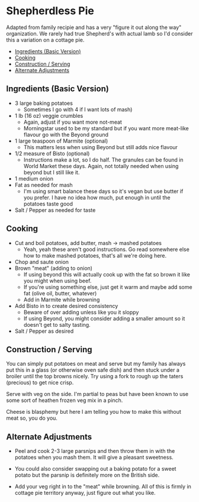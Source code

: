 # Shepherdless Pie

Adapted from family recipie and has a very "figure it out along the way" organization.  We rarely had true Shepherd's with actual lamb so I'd consider this a variation on a cottage pie.

  - [Ingredients (Basic Version)](#ingredients-basic-version)
  - [Cooking](#cooking)
  - [Construction / Serving](#construction--serving)
  - [Alternate Adjustments](#alternate-adjustments)

## Ingredients (Basic Version)

- 3 large baking potatoes
  - Sometimes I go with 4 if I want lots of mash)  
- 1 lb (16 oz) veggie crumbles
  - Again, adjust if you want more not-meat
  - Morningstar used to be my standard but if you want more meat-like flavour go with the Beyond ground
- 1 large teaspoon of Marmite (optional)
  - This matters less when using Beyond but still adds nice flavour
- 1/2 measure of Bisto (optional)
  - Instructions make a lot, so I do half.  The granules can be found in World Market these days.  Again, not totally needed when using beyond but I still like it.
- 1 medium onion
- Fat as needed for mash
  - I'm using smart balance these days so it's vegan but use butter if you prefer.  I have no idea how much, put enough in until the potatoes taste good
- Salt / Pepper as needed for taste
  
## Cooking

- Cut and boil potatoes, add butter, mash -> mashed potatoes
  - Yeah, yeah these aren't good instructions.  Go read somewhere else how to make mashed potatoes, that's all we're doing here.
- Chop and saute onion
- Brown "meat" (adding to onion)
  - If using beyond this will actually cook up with the fat so brown it like you might when using beef.
  - If you're using something else, just get it warm and maybe add some fat (olive oil, butter, whatever)
  - Add in Marmite while browning
- Add Bisto in to create desired consistency
  - Beware of over adding unless like you it sloppy
  - If using Beyond, you might consider adding a smaller amount so it doesn't get to salty tasting.
- Salt / Pepper as desired

## Construction / Serving

You can simply put potatoes on meat and serve but my family has always put this in a glass (or otherwise oven safe dish) and then stuck under a broiler until the top browns nicely.  Try using a fork to rough up the taters (precious) to get nice crisp.

Serve with veg on the side.  I'm partial to peas but have been known to use some sort of heathen frozen veg mix in a pinch.  

Cheese is blasphemy but here I am telling you how to make this without meat so, you do you.

## Alternate Adjustments

- Peel and cook 2-3 large parsnips and then throw them in with the potatoes when you mash them.  It will give a pleasant sweetness.  

- You could also consider swapping out a baking potato for a sweet potato but the parsnip is definitely more on the British side.

- Add your veg right in to the "meat" while browning.  All of this is firmly in cottage pie territory anyway, just figure out what you like.
